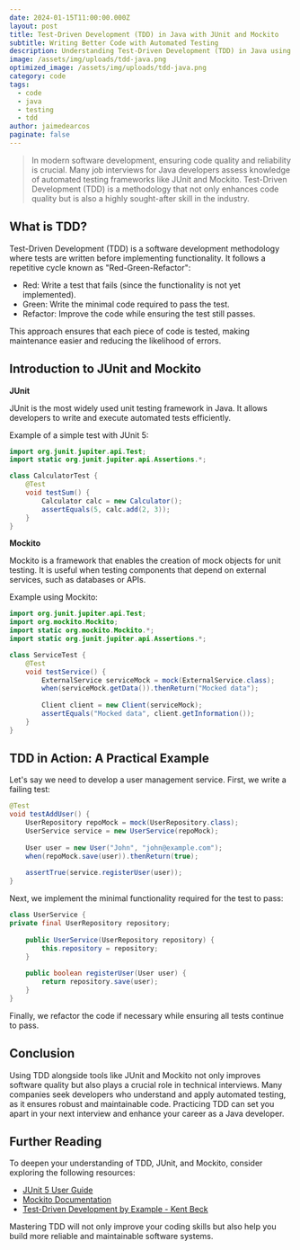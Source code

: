 ```yaml
---
date: 2024-01-15T11:00:00.000Z
layout: post
title: Test-Driven Development (TDD) in Java with JUnit and Mockito
subtitle: Writing Better Code with Automated Testing
description: Understanding Test-Driven Development (TDD) in Java using JUnit and Mockito with practical examples.
image: /assets/img/uploads/tdd-java.png
optimized_image: /assets/img/uploads/tdd-java.png
category: code
tags:
  - code
  - java
  - testing
  - tdd
author: jaimedearcos
paginate: false 
---
```



> In modern software development, ensuring code quality and reliability is crucial. Many job interviews for Java developers assess knowledge of automated testing frameworks like JUnit and Mockito. Test-Driven Development (TDD) is a methodology that not only enhances code quality but is also a highly sought-after skill in the industry.

## What is TDD?

Test-Driven Development (TDD) is a software development methodology where tests are written before implementing functionality. It follows a repetitive cycle known as "Red-Green-Refactor":

- Red: Write a test that fails (since the functionality is not yet implemented).
- Green: Write the minimal code required to pass the test.
- Refactor: Improve the code while ensuring the test still passes.

This approach ensures that each piece of code is tested, making maintenance easier and reducing the likelihood of errors.

## Introduction to JUnit and Mockito

**JUnit**

JUnit is the most widely used unit testing framework in Java. It allows developers to write and execute automated tests efficiently.

Example of a simple test with JUnit 5:

```java
import org.junit.jupiter.api.Test;
import static org.junit.jupiter.api.Assertions.*;

class CalculatorTest {
    @Test
    void testSum() {
        Calculator calc = new Calculator();
        assertEquals(5, calc.add(2, 3));
    }
}
```
**Mockito**

Mockito is a framework that enables the creation of mock objects for unit testing. It is useful when testing components that depend on external services, such as databases or APIs.

Example using Mockito:

```java
import org.junit.jupiter.api.Test;
import org.mockito.Mockito;
import static org.mockito.Mockito.*;
import static org.junit.jupiter.api.Assertions.*;

class ServiceTest {
    @Test
    void testService() {
        ExternalService serviceMock = mock(ExternalService.class);
        when(serviceMock.getData()).thenReturn("Mocked data");
        
        Client client = new Client(serviceMock);
        assertEquals("Mocked data", client.getInformation());
    }
}

```
 
## TDD in Action: A Practical Example

Let's say we need to develop a user management service. First, we write a failing test:

```java
@Test
void testAddUser() {
    UserRepository repoMock = mock(UserRepository.class);
    UserService service = new UserService(repoMock);
    
    User user = new User("John", "john@example.com");
    when(repoMock.save(user)).thenReturn(true);
    
    assertTrue(service.registerUser(user));
} 
```
Next, we implement the minimal functionality required for the test to pass:

```java
class UserService {
private final UserRepository repository;
    
    public UserService(UserRepository repository) {
        this.repository = repository;
    }
    
    public boolean registerUser(User user) {
        return repository.save(user);
    }
}
```

Finally, we refactor the code if necessary while ensuring all tests continue to pass.

## Conclusion

Using TDD alongside tools like JUnit and Mockito not only improves software quality but also plays a crucial role in technical interviews. Many companies seek developers who understand and apply automated testing, as it ensures robust and maintainable code. Practicing TDD can set you apart in your next interview and enhance your career as a Java developer.

## Further Reading

To deepen your understanding of TDD, JUnit, and Mockito, consider exploring the following resources:

- [JUnit 5 User Guide](https://junit.org/junit5/docs/current/user-guide/)
- [Mockito Documentation](https://site.mockito.org/)
- [Test-Driven Development by Example - Kent Beck](https://www.oreilly.com/library/view/test-driven-development/0321146530/)

Mastering TDD will not only improve your coding skills but also help you build more reliable and maintainable software systems.